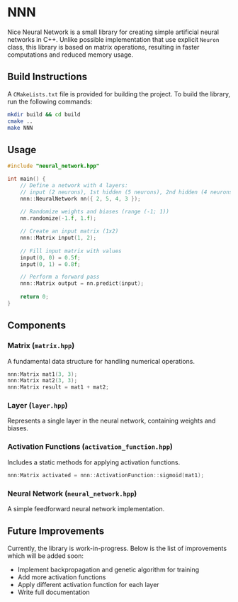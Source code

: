 # NNN

Nice Neural Network is a small library for creating simple artificial neural networks in C++.
Unlike possible implementation that use explicit `Neuron` class, this library is based on matrix operations,
resulting in faster computations and reduced memory usage.

## Build Instructions
A `CMakeLists.txt` file is provided for building the project.
To build the library, run the following commands:

```bash
mkdir build && cd build
cmake ..
make NNN
```

## Usage

```C++
#include "neural_network.hpp"

int main() {
    // Define a network with 4 layers:
    // input (2 neurons), 1st hidden (5 neurons), 2nd hidden (4 neurons), output (3 neurons)
    nnn::NeuralNetwork nn({ 2, 5, 4, 3 });
    
    // Randomize weights and biases (range (-1; 1))
    nn.randomize(-1.f, 1.f);

    // Create an input matrix (1x2)
    nnn::Matrix input(1, 2);
    
    // Fill input matrix with values
    input(0, 0) = 0.5f;
    input(0, 1) = 0.8f;

    // Perform a forward pass
    nnn::Matrix output = nn.predict(input);
    
    return 0;
}
```

## Components

### Matrix (`matrix.hpp`)

A fundamental data structure for handling numerical operations.

```C++
nnn:Matrix mat1(3, 3);
nnn:Matrix mat2(3, 3);
nnn:Matrix result = mat1 + mat2;
```

### Layer (`layer.hpp`)

Represents a single layer in the neural network, containing weights and biases.

### Activation Functions (`activation_function.hpp`)

Includes a static methods for applying activation functions.

```C++
nnn:Matrix activated = nnn::ActivationFunction::sigmoid(mat1);
```

### Neural Network (`neural_network.hpp`)

A simple feedforward neural network implementation.

## Future Improvements

Currently, the library is work-in-progress.
Below is the list of improvements which will be added soon:

- Implement backpropagation and genetic algorithm for training
- Add more activation functions
- Apply different activation function for each layer
- Write full documentation
